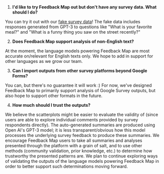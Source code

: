 1. **I'd like to try Feedback Map out but don't have any survey data.  What should I do?**

You can try it out with our [fake survey data](https://github.com/Plural-Connections/feedbackmap/blob/main/test_data/fake_survey.csv)!  The fake data includes responses generated from GPT-3 to questions like "What is your favorite meal?" and "What is a funny thing you saw on the street recently?"

2. **Does Feedback Map support analysis of non-English text?**

At the moment, the language models powering Feedback Map are most accurate on/relevant for English texts only.  We hope to add in support for other languages as we grow our team.    

3. **Can I import outputs from other survey platforms beyond Google Forms?**

You can, but there's no guarantee it will work :)  For now, we've designed Feedback Map to primarily support analysis of Google Survey outputs, but also hope to support other formats in the future.

4.  **How much should I trust the outputs?**

We believe the scatterplots might be easier to evaluate the validity of (since users are able to explore individual comments provided by survey respondents directly).  The auto-generated summaries are produced using Open AI's GPT-3 model; it is less transparent/obvious how this model processes the underlying survey feedback to produce these summaries.  We encourage Feedback Map users to take all summaries and analyses presented through the platform with a grain of salt, and to use other methods (community validation, prior knowledge, etc.) to determine how trustworthy the presented patterns are.  We plan to continue exploring ways of validating the outputs of the language models powering Feedback Map in order to better support such determinations moving forward.